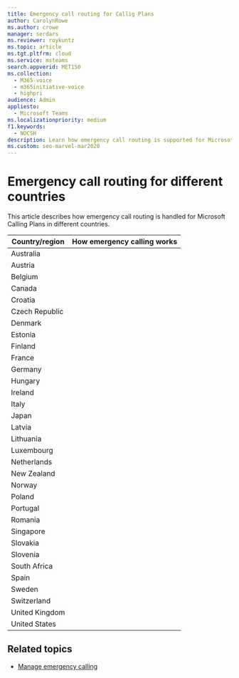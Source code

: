 ```yaml
---
title: Emergency call routing for Callig Plans
author: CarolynRowe
ms.author: crowe
manager: serdars
ms.reviewer: roykuntz
ms.topic: article
ms.tgt.pltfrm: cloud
ms.service: msteams
search.appverid: MET150
ms.collection: 
  - M365-voice
  - m365initiative-voice
  - highpri
audience: Admin
appliesto: 
  - Microsoft Teams
ms.localizationpriority: medium
f1.keywords: 
  - NOCSH
description: Learn how emergency call routing is supported for Microsoft Calling Plans for different countries.
ms.custom: seo-marvel-mar2020
---
```


# Emergency call routing for different countries 

This article describes how emergency call routing is handled for Microsoft Calling Plans in different countries.

| Country/region  | How emergency calling works | 
| -------------------- | ----------- | 
| Australia |  | 
| Austria | | 
| Belgium |  |
| Canada | |
| Croatia| |
| Czech Republic |  |
| Denmark | | 
| Estonia | |
| Finland |   |
| France |  |
| Germany | |
| Hungary |   |
| Ireland | | 
| Italy |  |  
| Japan  | |
| Latvia | |
| Lithuania | |
| Luxembourg |  |
| Netherlands| | 
| New Zealand |   |
| Norway |   |
| Poland  |   |
| Portugal |  |
| Romania |   |
| Singapore |   |
| Slovakia |  |
| Slovenia | |
| South Africa | |
| Spain |  |  
| Sweden | |
| Switzerland | |
| United Kingdom |  |
| United States |  |







## Related topics

- [Manage emergency calling](what-are-emergency-locations-addresses-and-call-routing.md)



